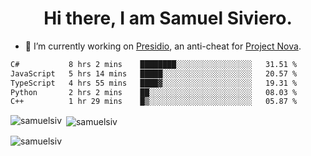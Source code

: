 <h1 align="center">Hi there, I am Samuel Siviero.</h1>

- 🔭 I’m currently working on [Presidio](https://presidio.ac), an anti-cheat for [Project Nova](https://discord.gg/novafn).

<!--START_SECTION:waka-->

```txt
C#           8 hrs 2 mins    ████████░░░░░░░░░░░░░░░░░   31.51 %
JavaScript   5 hrs 14 mins   █████░░░░░░░░░░░░░░░░░░░░   20.57 %
TypeScript   4 hrs 55 mins   ████▓░░░░░░░░░░░░░░░░░░░░   19.31 %
Python       2 hrs 2 mins    ██░░░░░░░░░░░░░░░░░░░░░░░   08.03 %
C++          1 hr 29 mins    █▒░░░░░░░░░░░░░░░░░░░░░░░   05.87 %
```

<!--END_SECTION:waka-->

<p><img align="left" src="https://github-readme-stats.vercel.app/api/top-langs?username=samuelsiv&show_icons=true&locale=en&layout=compact&theme=radical" alt="samuelsiv" /></p>

<p>&nbsp;<img align="center" src="https://github-readme-stats.vercel.app/api?username=samuelsiv&show_icons=true&locale=en&theme=radical" alt="samuelsiv" /></p>
<p align="left"> <img src="https://komarev.com/ghpvc/?username=samuelsiv&label=Profile%20views&color=0e75b6&style=flat" alt="samuelsiv" /> </p>
